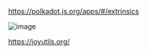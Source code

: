 

https://polkadot.js.org/apps/#/extrinsics

![image](https://github.com/yasiryagi/community-repo/assets/4862448/25d3d23b-a68e-48cd-bbc8-efeb29c1140b)



https://joyutils.org/


